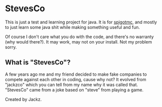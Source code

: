 # StevesCo
This is just a test and learning project for java. It is for [spigotmc](spigot), and mostly to just learn some java shit while making something useful and fun.

Of course I don't  care what you do with the code, and there's no warranty (why would there?). 
It may work, may not on your install. Not my problem sorry.


## What is "StevesCo"?
A few years ago me and my friend decided to make fake companies to compete against each other in coding, cause why not? It evolved from "jackzco" which you can tell from my name why it was called that. "StevesCo" came from a joke based on "steve" from playing a game.


Created by Jackz.
